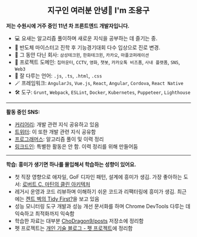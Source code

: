 <h2 align="center">지구인 여러분 안녕👋 I'm 조용구</h2>

**저는 수원시에 거주 중인 11년 차 프론트엔드 개발자입니다.**
- 💻 요새는 알고리즘 풀이하며 새로운 지식을 공부하는 데 즐기는 중.
- 🎯 반도체 마이스터고 진학 후 기능경기대회 다수 입상으로 진로 변경.
- 💼 그 동안 다닌 회사: `삼성테크윈`, `한화테크윈`, `카카오`, `마플코퍼레이션`
- 📝 프로젝트 도메인: `칩마운터`, `CCTV`, `영화`, `챗봇`, `카카오톡 비즈폼`, `사내 플랫폼`, `SNS`, `Web3`
- 🏹 잘 다루는 언어: `.js`, `.ts`, `.html`, `.css`
- 🪄 프레임워크: `AngularJs`, `Vue.js`, `React`, `Angular`, `Cordova`, `React Native`
- 🛠️ 도구: `Grunt`, `Webpack`, `ESLint`, `Docker`, `Kubernetes`, `Puppeteer`, `Lighthouse`

---
**활동 중인 SNS:**
- [커리어리](https://careerly.co.kr/profiles/617720): 개발 관련 지식 공유하고 있음
- [트위터](https://twitter.com/ChoDragon9): 이 또한 개발 관련 지식 공유함
- [프로그래머스](https://career.programmers.co.kr/pr/155864_8345): 알고리즘 풀이 및 이력 정리
- [링크드인](https://www.linkedin.com/in/yongku-cho): 특별한 활동은 안 함. 이력 정리를 위해 만들어둠

---
**학습: 흥미가 생기면 하나를 몰입해서 학습하는 성향이 있어요.**
- 첫 직장 영향으로 애자일, GoF 디자인 패턴, 설계에 흥미가 생김. 가장 좋아하는 도서: [로버트 C. 마틴의 클린 아키텍처](https://www.yes24.com/Product/Goods/77283734)
- 레거시 운영과 코드 리뷰하며 이해하기 쉬운 코드과 리팩터링에 흥미가 생김. 최근에는 [켄트 벡의 Tidy First?](https://www.yes24.com/Product/Goods/125921718)을 보고 있음
- 성능 모니터링 도구 개발과 성능 개선 문서화를 하며 Chrome DevTools 다루는 데 익숙하고 최적화까지 익숙함
- 학습한 자료는 대부분 [ChoDragon9/posts](https://github.com/ChoDragon9/posts/wiki) 저장소에 정리함
- 펫 프로젝트는 [개인 기술 블로그 - 펫 프로젝트](https://the-next-web-research-lab.github.io/fe-dev/pet-project.html)에 정리함
